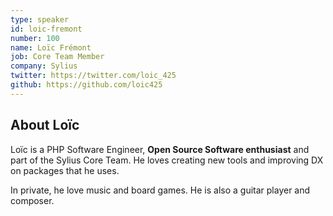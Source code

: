 ```yaml
---
type: speaker
id: loic-fremont
number: 100
name: Loïc Frémont 
job: Core Team Member
company: Sylius
twitter: https://twitter.com/loic_425
github: https://github.com/loic425
---
```


## About Loïc

Loïc is a PHP Software Engineer, **Open Source Software enthusiast** and part of the Sylius Core Team. He loves creating new tools and improving DX on packages that he uses.

In private, he love music and board games. He is also a guitar player and composer. 